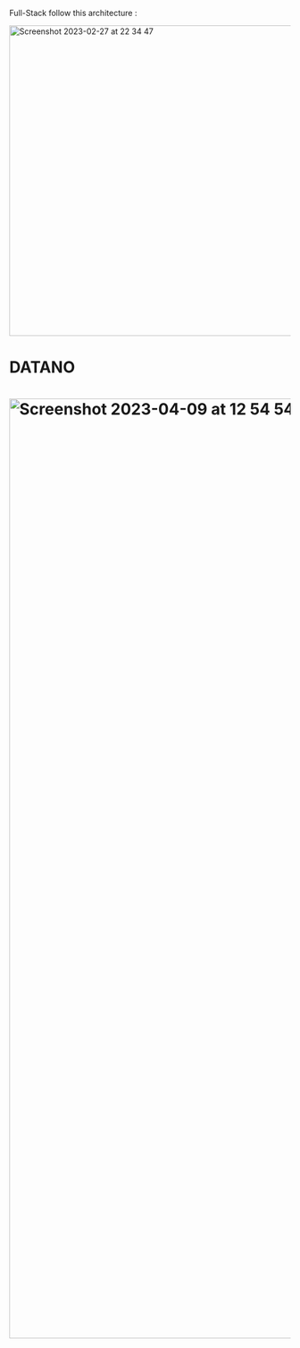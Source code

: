 Full-Stack follow this architecture :


<img width="555" alt="Screenshot 2023-02-27 at 22 34 47" src="https://user-images.githubusercontent.com/55606953/221693101-8f81eba8-ba29-4edf-8e46-bb6d5d35bee2.png">

<h1> DATANO <h1>
<img width="1680" alt="Screenshot 2023-04-09 at 12 54 54" src="https://user-images.githubusercontent.com/55606953/230768512-32662be3-ddf3-41f8-8702-0861a99462a3.png">


